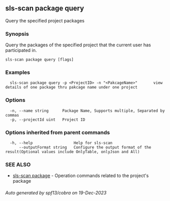 ## sls-scan package query

Query the specified project packages

### Synopsis

Query the packages of the specified project that the current user has participated in.

```
sls-scan package query [flags]
```

### Examples

```
  sls-scan package query -p <ProjectID> -n "<PakcageName>"       view details of one package thru pakcage name under one project
```

### Options

```
  -n, --name string      Package Name, Supports multiple, Separated by commas
  -p, --projectId uint   Project ID
```

### Options inherited from parent commands

```
  -h, --help                  Help for sls-scan
      --outputFormat string   Configure the output format of the result(Optional values include OnlyTable, onlyJson and All)
```

### SEE ALSO

* [sls-scan package](sls-scan_package.md)	 - Operation commands related to the project's package

###### Auto generated by spf13/cobra on 19-Dec-2023
